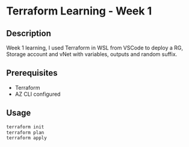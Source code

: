 # Terraform Learning - Week 1

## Description
Week 1 learning, I used Terraform in WSL from VSCode to deploy a RG, Storage account and vNet with variables, outputs and random suffix.


## Prerequisites
- Terraform
- AZ CLI configured

## Usage
```bash
terraform init
terraform plan
terraform apply
```
